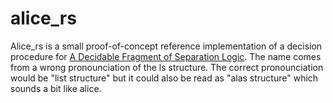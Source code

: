 # alice_rs
Alice_rs is a small proof-of-concept reference implementation of a decision procedure for [A Decidable Fragment of Separation Logic](http://www0.cs.ucl.ac.uk/staff/p.ohearn/papers/unroll_collapse_withproofs.pdf]).
The name comes from a wrong pronounciation of the ls structure. The correct pronounciation would be "list structure" but it could also be read as "alas structure" which sounds a bit like alice.
